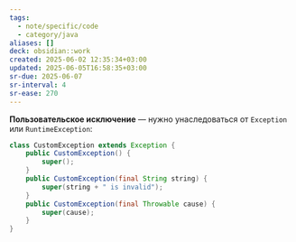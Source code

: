 ```yaml
---
tags:
  - note/specific/code
  - category/java
aliases: []
deck: obsidian::work
created: 2025-06-02 12:35:34+03:00
updated: 2025-06-05T16:58:35+03:00
sr-due: 2025-06-07
sr-interval: 4
sr-ease: 270
---
```


**Пользовательское исключение**
—
нужно унаследоваться от `Exception` или `RuntimeException`:

```java
class CustomException extends Exception {
	public CustomException() {
		super();
	} 
	public CustomException(final String string) {
		super(string + " is invalid");
	} 
	public CustomException(final Throwable cause) {
		super(cause);
	}
}
```
